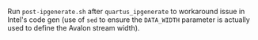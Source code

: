 Run `post-ipgenerate.sh` after `quartus_ipgenerate` to workaround
issue in Intel's code gen (use of `sed` to ensure the `DATA_WIDTH`
parameter is actually used to define the Avalon stream width).
